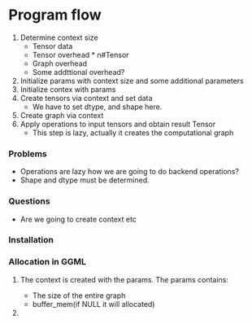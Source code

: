# Program flow

1) Determine context size
    * Tensor data
    * Tensor overhead * n#Tensor
    * Graph overhead
    * Some addttional overhead?
2) Initialize params with context size and some additional parameters
2) Initialize contex with params
4) Create tensors via context and set data
    * We have to set dtype, and shape here.
5) Create graph via context
6) Apply operations to input tensors and obtain result Tensor
    * This step is lazy, actually it creates the computational graph 


### Problems
* Operations are lazy how we are going to do backend operations?
* Shape and dtype must be determined.

### Questions 
* Are we going to create context etc 

### Installation


### Allocation in GGML
1) The context is created with the params. The params contains:
    * The size of the entire graph
    * buffer_mem(if NULL it will allocated) 

2) 
